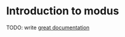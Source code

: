 # Introduction to modus

TODO: write [great documentation](http://jacobian.org/writing/what-to-write/)
